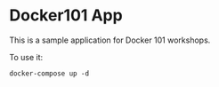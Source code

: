 # Docker101 App

This is a sample application for Docker 101 workshops. 

To use it:

`docker-compose up -d`
